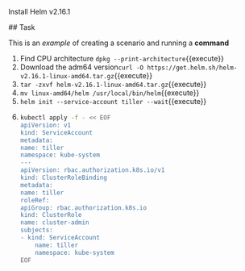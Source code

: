 Install Helm v2.16.1

## Task

This is an _example_ of creating a scenario and running a **command**

1. Find CPU architecture `dpkg --print-architecture`{{execute}}
2. Download the adm64 version`curl -O https://get.helm.sh/helm-v2.16.1-linux-amd64.tar.gz`{{execute}}
3. `tar -zxvf helm-v2.16.1-linux-amd64.tar.gz`{{execute}}
4. `mv linux-amd64/helm /usr/local/bin/helm`{{execute}}
5. `helm init --service-account tiller --wait`{{execute}}
6. 
    ```bash
    kubectl apply -f - << EOF
    apiVersion: v1
    kind: ServiceAccount
    metadata:
    name: tiller
    namespace: kube-system
    ---
    apiVersion: rbac.authorization.k8s.io/v1
    kind: ClusterRoleBinding
    metadata:
    name: tiller
    roleRef:
    apiGroup: rbac.authorization.k8s.io
    kind: ClusterRole
    name: cluster-admin
    subjects:
    - kind: ServiceAccount
        name: tiller
        namespace: kube-system
    EOF
    ```

